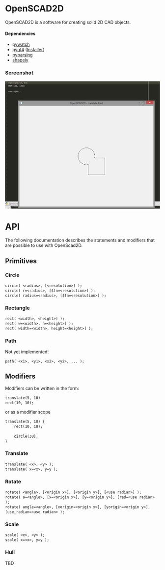OpenSCAD2D
==========

OpenSCAD2D is a software for creating solid 2D CAD objects.

#### Dependencies

* [pywatch](https://github.com/cmheisel/pywatch)
* [pyqt4](http://www.riverbankcomputing.co.uk/software/pyqt/intro) ([Installer](http://sourceforge.net/projects/pyqt/files/PyQt4/PyQt-4.11.3/PyQt4-4.11.3-gpl-Py2.7-Qt4.8.6-x32.exe))
* [pyparsing](http://pyparsing.wikispaces.com/Download+and+Installation)
* [shapely](https://pypi.python.org/pypi/Shapely#downloads)

### Screenshot

![Image of First Union](https://raw.githubusercontent.com/fablab-ka/OpenSCAD2D/master/docs/first_union.png)


API
===

The following documentation describes the statements and modifiers that are possible to use with OpenScad2D.

## Primitives

### Circle

    circle( <radius>, [<resolution>] );
    circle( r=<radius>, [$fn=<resolution>] );
    circle( radius=<radius>, [$fn=<resolution>] );

### Rectangle

    rect( <width>, <height>] );
    rect( w=<width>, h=<height>] );
    rect( width=<width>, height=<height>] );

### Path

Not yet implemented!

    path( <x1>, <y1>, <x2>, <y2>, ... );


## Modifiers

Modifiers can be written in the form:

    translate(5, 10)
    rect(10, 10);

or as a modifier scope

    translate(5, 10) {
        rect(10, 10);
    
        circle(30);
    }

### Translate

    translate( <x>, <y> );
    translate( x=<x>, y=y );

### Rotate

    rotate( <angle>, [<origin x>], [<origin y>], [<use radian>] );
    rotate( a=<angle>, [x=<origin x>], [y=<origin y>], [rad=<use radian> );
    rotate( angle=<angle>, [xorigin=<origin x>], [yorigin=<origin y>], [use_radian=<use radian> );

### Scale

    scale( <x>, <y> );
    scale( x=<x>, y=y );

### Hull

TBD